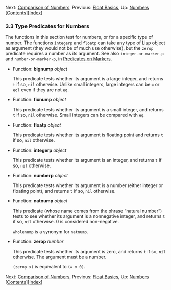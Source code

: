 

Next: [Comparison of Numbers](Comparison-of-Numbers.html), Previous: [Float Basics](Float-Basics.html), Up: [Numbers](Numbers.html)   \[[Contents](index.html#SEC_Contents "Table of contents")]\[[Index](Index.html "Index")]

### 3.3 Type Predicates for Numbers

The functions in this section test for numbers, or for a specific type of number. The functions `integerp` and `floatp` can take any type of Lisp object as argument (they would not be of much use otherwise), but the `zerop` predicate requires a number as its argument. See also `integer-or-marker-p` and `number-or-marker-p`, in [Predicates on Markers](Predicates-on-Markers.html).

*   Function: **bignump** *object*

    This predicate tests whether its argument is a large integer, and returns `t` if so, `nil` otherwise. Unlike small integers, large integers can be `=` or `eql` even if they are not `eq`.

<!---->

*   Function: **fixnump** *object*

    This predicate tests whether its argument is a small integer, and returns `t` if so, `nil` otherwise. Small integers can be compared with `eq`.

<!---->

*   Function: **floatp** *object*

    This predicate tests whether its argument is floating point and returns `t` if so, `nil` otherwise.

<!---->

*   Function: **integerp** *object*

    This predicate tests whether its argument is an integer, and returns `t` if so, `nil` otherwise.

<!---->

*   Function: **numberp** *object*

    This predicate tests whether its argument is a number (either integer or floating point), and returns `t` if so, `nil` otherwise.

<!---->

*   Function: **natnump** *object*

    This predicate (whose name comes from the phrase “natural number”) tests to see whether its argument is a nonnegative integer, and returns `t` if so, `nil` otherwise. 0 is considered non-negative.

    `wholenump` is a synonym for `natnump`.

<!---->

*   Function: **zerop** *number*

    This predicate tests whether its argument is zero, and returns `t` if so, `nil` otherwise. The argument must be a number.

    `(zerop x)` is equivalent to `(= x 0)`.

Next: [Comparison of Numbers](Comparison-of-Numbers.html), Previous: [Float Basics](Float-Basics.html), Up: [Numbers](Numbers.html)   \[[Contents](index.html#SEC_Contents "Table of contents")]\[[Index](Index.html "Index")]
